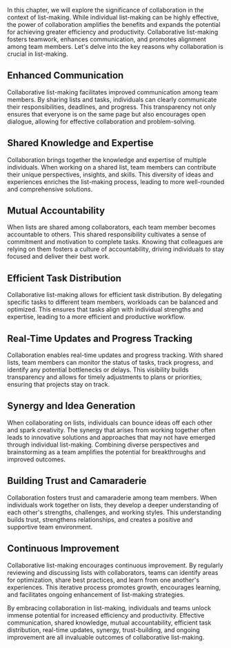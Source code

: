 
In this chapter, we will explore the significance of collaboration in the context of list-making. While individual list-making can be highly effective, the power of collaboration amplifies the benefits and expands the potential for achieving greater efficiency and productivity. Collaborative list-making fosters teamwork, enhances communication, and promotes alignment among team members. Let's delve into the key reasons why collaboration is crucial in list-making.

**Enhanced Communication**
--------------------------

Collaborative list-making facilitates improved communication among team members. By sharing lists and tasks, individuals can clearly communicate their responsibilities, deadlines, and progress. This transparency not only ensures that everyone is on the same page but also encourages open dialogue, allowing for effective collaboration and problem-solving.

**Shared Knowledge and Expertise**
----------------------------------

Collaboration brings together the knowledge and expertise of multiple individuals. When working on a shared list, team members can contribute their unique perspectives, insights, and skills. This diversity of ideas and experiences enriches the list-making process, leading to more well-rounded and comprehensive solutions.

**Mutual Accountability**
-------------------------

When lists are shared among collaborators, each team member becomes accountable to others. This shared responsibility cultivates a sense of commitment and motivation to complete tasks. Knowing that colleagues are relying on them fosters a culture of accountability, driving individuals to stay focused and deliver their best work.

**Efficient Task Distribution**
-------------------------------

Collaborative list-making allows for efficient task distribution. By delegating specific tasks to different team members, workloads can be balanced and optimized. This ensures that tasks align with individual strengths and expertise, leading to a more efficient and productive workflow.

**Real-Time Updates and Progress Tracking**
-------------------------------------------

Collaboration enables real-time updates and progress tracking. With shared lists, team members can monitor the status of tasks, track progress, and identify any potential bottlenecks or delays. This visibility builds transparency and allows for timely adjustments to plans or priorities, ensuring that projects stay on track.

**Synergy and Idea Generation**
-------------------------------

When collaborating on lists, individuals can bounce ideas off each other and spark creativity. The synergy that arises from working together often leads to innovative solutions and approaches that may not have emerged through individual list-making. Combining diverse perspectives and brainstorming as a team amplifies the potential for breakthroughs and improved outcomes.

**Building Trust and Camaraderie**
----------------------------------

Collaboration fosters trust and camaraderie among team members. When individuals work together on lists, they develop a deeper understanding of each other's strengths, challenges, and working styles. This understanding builds trust, strengthens relationships, and creates a positive and supportive team environment.

**Continuous Improvement**
--------------------------

Collaborative list-making encourages continuous improvement. By regularly reviewing and discussing lists with collaborators, teams can identify areas for optimization, share best practices, and learn from one another's experiences. This iterative process promotes growth, encourages learning, and facilitates ongoing enhancement of list-making strategies.

By embracing collaboration in list-making, individuals and teams unlock immense potential for increased efficiency and productivity. Effective communication, shared knowledge, mutual accountability, efficient task distribution, real-time updates, synergy, trust-building, and ongoing improvement are all invaluable outcomes of collaborative list-making.
